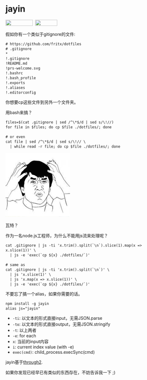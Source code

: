 # jayin

<img width="90" height="20" src="https://fritx.github.io/51voa-cli/img/prs-welcome.svg">&nbsp;&nbsp;<a href="https://circleci.com/gh/fritx/jayin/tree/dev"><img width="73" height="20" src="https://circleci.com/gh/fritx/jayin/tree/dev.svg?style=svg"></a>

假如你有一个类似于gitignore的文件:

```plain
# https://github.com/fritx/dotfiles
# .gitignore
*
!.gitignore
!README.md
!prs-welcome.svg
!.bashrc
!.bash_profile
!.exports
!.aliases
!.editorconfig
```

你想要cp这些文件到另外一个文件夹。

用bash来搞？

```shell
files=$(cat .gitignore | sed /^\*$/d | sed s/\!//)
for file in $files; do cp $file ./dotfiles/; done

# or even
cat file | sed /^\*$/d | sed s/\!// \
  | while read -r file; do cp $file ./dotfiles/; done
```

<a href="https://github.com/fritx/jayin"><img width="213" height="211" src="wtf.jpg"></a>

瓦特？

作为一名node.js工程师，为什么不能用js流来处理呢？

```shell
cat .gitignore | js -ti 'x.trim().split(`\n`).slice(1).map(x => x.slice(1))' \
  | js -e 'exec(`cp ${x} ./dotfiles/`)'

# same as
cat .gitignore | js -ti 'x.trim().split(`\n`)' \
  | js 'x.slice(1)' \
  | js 'x.map(x => x.slice(1))' \
  | js -e 'exec(`cp ${x} ./dotfiles/`)'
```

不要忘了搞一个alias，如果你需要的话。

```shell
npm install -g jayin
alias js="jayin"
```

- `-ti`: 以文本的形式直接input，无需JSON.parse
- `-to`: 以文本的形式直接output，无需JSON.stringify
- `-t`: 以上两者
- `-e`: for each
- `x`: 当前的input内容
- `i`: current index value (with -e)
- `exec(cmd)`: child_process.execSync(cmd)

jayin基于[through2](https://github.com/rvagg/through2).

如果你发现已经早已有类似的东西存在，不妨告诉我一下 ;)
